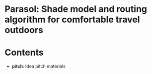 # Parasol: Shade model and routing algorithm for comfortable travel outdoors 

# Contents

+ **pitch**: Idea pitch materials
